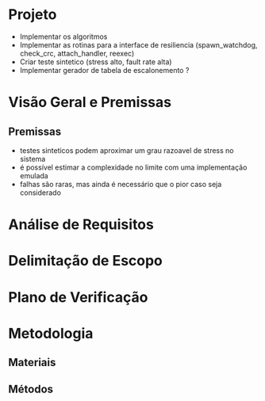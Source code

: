 # Projeto

- Implementar os algoritmos
- Implementar as rotinas para a interface de resiliencia (spawn_watchdog, check_crc, attach_handler, reexec)
- Criar teste sintetico (stress alto, fault rate alta)
- Implementar gerador de tabela de escalonemento ?

# Visão Geral e Premissas

## Premissas
- testes sinteticos podem aproximar um grau razoavel de stress no sistema
- é possível estimar a complexidade no limite com uma implementação emulada
- falhas são raras, mas ainda é necessário que o pior caso seja considerado


# Análise de Requisitos

# Delimitação de Escopo

# Plano de Verificação

# Metodologia

## Materiais

## Métodos



